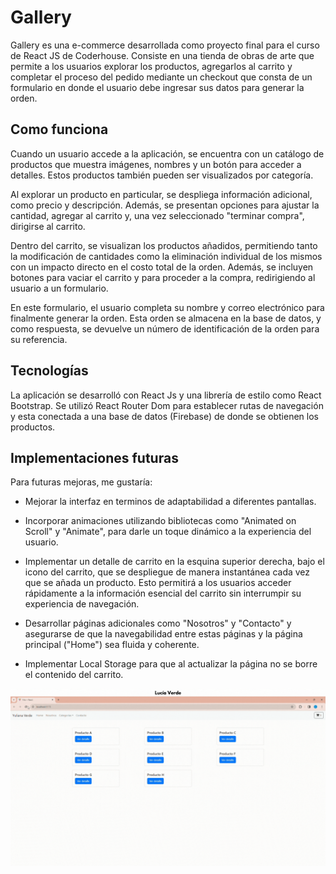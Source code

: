 
# Gallery 

Gallery es una e-commerce desarrollada como proyecto final para el curso de React JS de Coderhouse. Consiste en una tienda de obras de arte que permite a los usuarios explorar los productos, agregarlos al carrito y completar el proceso del pedido mediante un checkout que consta de un formulario en donde el usuario debe ingresar sus datos para generar la orden.


## Como funciona

Cuando un usuario accede a la aplicación, se encuentra con un catálogo de productos que muestra imágenes, nombres y un botón para acceder a detalles. Estos productos también pueden ser visualizados por categoría.

Al explorar un producto en particular, se despliega información adicional, como precio y descripción. Además, se presentan opciones para ajustar la cantidad, agregar al carrito y, una vez seleccionado "terminar compra", dirigirse al carrito.

Dentro del carrito, se visualizan los productos añadidos, permitiendo tanto la modificación de cantidades como la eliminación individual de los mismos con un impacto directo en el costo total de la orden. Además, se incluyen botones para vaciar el carrito y para proceder a la compra, redirigiendo al usuario a un formulario.

En este formulario, el usuario completa su nombre y correo electrónico para finalmente generar la orden. Esta orden se almacena en la base de datos, y como respuesta, se devuelve un número de identificación de la orden para su referencia.

## Tecnologías

La aplicación se desarrolló con React Js y una librería de estilo como React Bootstrap. Se utilizó React Router Dom para establecer rutas de navegación y esta conectada a una base de datos (Firebase) de donde se obtienen los productos.
 

## Implementaciones futuras

Para futuras mejoras, me gustaría:

- Mejorar la interfaz en terminos de adaptabilidad a diferentes pantallas.
  
- Incorporar animaciones utilizando bibliotecas como "Animated on Scroll" y "Animate", para darle un toque dinámico a la experiencia del usuario.

- Implementar un detalle de carrito en la esquina superior derecha, bajo el icono del carrito, que se despliegue de manera instantánea cada vez que se añada un producto. Esto permitirá a los usuarios acceder rápidamente a la información esencial del carrito sin interrumpir su experiencia de navegación.

- Desarrollar páginas adicionales como "Nosotros" y "Contacto" y asegurarse de que la navegabilidad entre estas páginas y la página principal ("Home") sea fluida y coherente.

- Implementar Local Storage para que al actualizar la página no se borre el contenido del carrito.

![Gif mostrando la navegabilidad](./src/assets/navegabilidad.gif)



